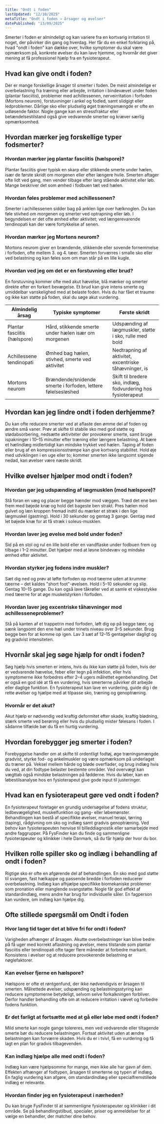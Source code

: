 ```yaml
---
title: "Ondt i foden"
lastUpdated: "12/10/2025"
metaTitle: "Ondt i foden → årsager og øvelser"
datePublished: "13/09/2025"
---
```


Smerter i foden er almindeligt og kan variere fra en kortvarig irritation til noget, der påvirker din gang og hverdag. Her får du en enkel forklaring på, hvad "ondt i foden" kan dække over, hvilke symptomer du skal være opmærksom på, konkrete øvelser du kan lave hjemme, og hvornår det giver mening at få professionel hjælp fra en fysioterapeut.

## Hvad kan give ondt i foden?

Der er mange forskellige årsager til smerter i foden. De mest almindelige er overbelastning fra træning eller arbejde, irritation i bindevævet under foden (plantar fasciitis), problemer med achillessenen, nerveirritation i forfoden (Mortons neurom), forstuvninger i ankel og fodled, samt slidgigt eller ledproblemer. Dårlige sko eller pludselig øget træningsmængde er ofte en udløsende faktor. Nogle gange kan en stressfraktur eller betændelsestilstand også give vedvarende smerter og kræver særlig opmærksomhed.

## Hvordan mærker jeg forskellige typer fodsmerter?

### Hvordan mærker jeg plantar fasciitis (hælspore)?
Plantar fasciitis giver typisk en skarp eller stikkende smerte under hælen, især de første skridt om morgenen eller efter længere hvile. Smerten aftager ofte lidt ved gang, men vender tilbage efter lang stående aktivitet eller løb. Mange beskriver det som ømhed i fodbuen tæt ved hælen.

### Hvordan føles problemer med achillessenen?
Smerter i achillessenen sidder bag på anklen lige over hælknoglen. Du kan føle stivhed om morgenen og smerter ved optrapning eller løb. I begyndelsen er det ofte ømhed efter aktivitet; ved længerevarende tendinopati kan der være fortykkelse af senen.

### Hvordan mærker jeg Mortons neurom?
Mortons neurom giver en brændende, stikkende eller sovende fornemmelse i forfoden, ofte mellem 3. og 4. tæer. Smerten forværres i smalle sko eller ved belastning og kan føles som om man står på en lille kugle.

### Hvordan ved jeg om det er en forstuvning eller brud?
En forstuvning kommer ofte med akut hævelse, blå mærker og smerter direkte efter en forkert bevægelse. Et brud kan give intens smerte og umiddelbar vanskelighed med at belaste foden. Hvis du har fået et traume og ikke kan støtte på foden, skal du søge akut vurdering.

| Almindelig årsag | Typiske symptomer | Første skridt |
|---|---|---|
| Plantar fasciitis (hælspore) | Hård, stikkende smerte under hælen især om morgenen | Udspænding af lægmuskler, støtte i sko, rulle med bold |
| Achillessene tendinopati | Ømhed bag hælen, stivhed, smerte ved aktivitet | Nedtrapning af aktivitet, excentriske tåhævninger, is |
| Mortons neurom | Brændende/snidende smerte i forfoden, lettere følelsesløshed | Skift til bredere sko, indlæg, fodvurdering hos fysioterapeut |

## Hvordan kan jeg lindre ondt i foden derhjemme?

Du kan ofte reducere smerter ved at aflaste den ømme del af foden og ændre små vaner. Prøv at skifte til stabile sko med god støtte og stødabsorbering, nedsætte aktiviteter der provokerer smerte, samt bruge ispakninger i 10–15 minutter efter træning eller længere belastning. At bære et hælindlæg midlertidigt kan mindske trykket ved hælen. Taping af foden eller brug af en kompressionsstrømpe kan give kortvarig stabilitet. Hold øje med udviklingen i en uge eller to; kommer smerten ikke langsomt sigende nedad, kan øvelser være næste skridt.

## Hvilke øvelser hjælper mod ondt i foden?

### Hvordan gør jeg udspænding af lægmusklen (mod hælspore)?
Stå foran en væg og placer begge hænder mod væggen. Træd det ene ben frem med bøjede knæ og hold det bageste ben strakt. Pres hælen mod gulvet og læn kroppen fremad indtil du mærker et stræk i den lige lægmuskel (gastring). Hold i 30 sekunder og gentag 3 gange. Gentag med let bøjede knæ for at få stræk i soleus-musklen.

### Hvordan laver jeg øvelse med bold under foden?
Sid på en stol og rul en lille bold eller en vandflaske under fodbuen frem og tilbage i 1–2 minutter. Det hjælper med at løsne bindevæv og mindske ømhed efter aktivitet.

### Hvordan styrker jeg fodens indre muskler?
Sæt dig ned og prøv at løfte forfoden op mod tæerne uden at krumme tæerne – det kaldes "short foot"-øvelsen. Hold i 5–10 sekunder og slip. Gentag 10–15 gange. Du kan også lave tåkrøller ved at samle et viskestykke med tæerne for at øge muskelstyrken i forfoden.

### Hvordan laver jeg excentriske tåhævninger mod achillesseneproblemer?
Stå på kanten af et trappetrin med forfoden, løft dig op på begge tæer, og sænk langsomt den ene hæl under trinets niveau over 3–5 sekunder. Brug begge ben for at komme op igen. Lav 3 sæt af 12–15 gentagelser dagligt og øg gradvist intensiteten.

## Hvornår skal jeg søge hjælp for ondt i foden?

Søg hjælp hvis smerten er intens, hvis du ikke kan støtte på foden, hvis der er vedvarende hævelse, feber eller tegn på infektion, eller hvis symptomerne ikke forbedres efter 2–4 ugers målrettet egenbehandling. Det er også en god idé at få en vurdering, hvis smerterne påvirker dit arbejde eller daglige funktion. En fysioterapeut kan lave en vurdering, guide dig i de rette øvelser og hjælpe med at tilpasse sko, træning og genoptræning.

### Hvornår er det akut?
Akut hjælp er nødvendig ved kraftig deformitet efter skade, kraftig blødning, stærk smerte ved berøring eller hvis du pludselig mister følesans i foden. I sådanne tilfælde bør du få en hurtig vurdering.

## Hvordan forebygger jeg smerter i foden?

Forebyggelse handler om at skifte til ordentligt fodtøj, øge træningsmængde gradvist, styrke fod- og ankelmuskler og være opmærksom på underlaget du træner på. Veksel mellem hårde og bløde overflader, og brug indlæg hvis du ved, at din fodtype belaster bestemte områder. Ved overvægt kan vægttab også mindske belastningen på fødderne. Hvis du løber, kan en løbestilsanalyse hos en fysioterapeut give gode input til justeringer.

## Hvad kan en fysioterapeut gøre ved ondt i foden?

En fysioterapeut foretager en grundig undersøgelse af fodens struktur, ledbevægelighed, muskelfunktion og gang- eller løbemønster. Behandlingen kan bestå af specifikke øvelser, manuel terapi, tørring (taping), rådgivning om sko og indlæg samt gradvis genoptræning. Ved behov kan fysioterapeuten henvise til billeddiagnostik eller samarbejde med andre faggrupper. På FysFinder kan du finde og sammenligne fysioterapeuter og klinikker i hele Danmark, så du får hjælp der hvor du bor.

## Hvilken rolle spiller sko og indlæg i behandling af ondt i foden?

Rigtige sko er ofte en afgørende del af behandlingen. En sko med god støtte til svangen, fast hælkappe og passende bredde i forfoden reducerer overbelastning. Indlæg kan afhjælpe specifikke biomekaniske problemer som pronation eller manglende svangstøtte. Nogle får god effekt af standardindlæg, mens andre har brug for individuelle såler. En fagperson kan vurdere, om indlæg kan hjælpe dig.

## Ofte stillede spørgsmål om Ondt i foden

### Hvor lang tid tager det at blive fri for ondt i foden?
Varigheden afhænger af årsagen. Akutte overbelastninger kan blive bedre på få uger med korrekt aflastning og øvelser, mens tilstande som plantar fasciitis eller tendinopati ofte tager flere måneder at forbedre markant. Konsistens i øvelser og at reducere provokerende belastning er nøglefaktorer.

### Kan øvelser fjerne en hælspore?
Hælspore er ofte et røntgenfund, der ikke nødvendigvis er årsagen til smerten. Målrettede øvelser, udspænding og belastningsstyring kan reducere symptomerne betydeligt, selvom selve forkalkningen forbliver. Derfor handler behandling ofte om at reducere irritation i vævet og forbedre fodens funktion.

### Er det farligt at fortsætte med at gå eller løbe med ondt i foden?
Mild smerte kan nogle gange tolereres, men ved vedvarende eller tiltagende smerte bør du reducere belastningen. Fortsat aktivitet uden at ændre belastningen kan forværre skaden. Hvis du er i tvivl, få en vurdering og få lagt en plan for gradvis tilbagevenden.

### Kan indlæg hjælpe alle med ondt i foden?
Indlæg kan være hjælpsomme for mange, men ikke alle har gavn af dem. Effekten afhænger af fodtypen, årsagen til smerterne og typen af indlæg. En faglig vurdering kan afgøre, om standardindlæg eller specialfremstillede indlæg er relevante.

### Hvordan finder jeg en fysioterapeut i nærheden?
Du kan bruge FysFinder til at sammenligne fysioterapeuter og klinikker i dit område. Se på behandlingstilbud, specialer, priser og anmeldelser for at vælge en behandler, der matcher dine behov.